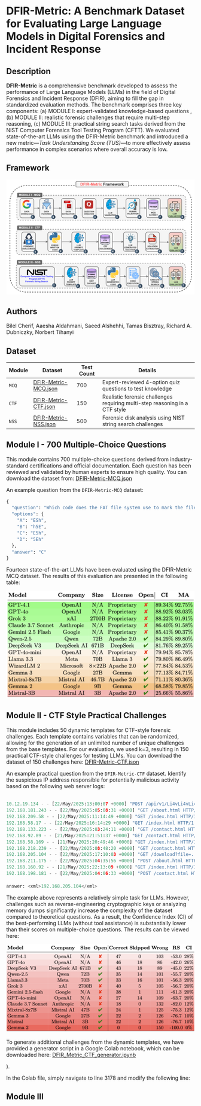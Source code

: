 # DFIR-Metric: A Benchmark Dataset for Evaluating Large Language Models in Digital Forensics and Incident Response


## Description

**DFIR-Metric** is a comprehensive benchmark developed to assess the performance of Large Language Models (LLMs) in the field of Digital Forensics and Incident Response (DFIR), aiming to fill the gap in standardized evaluation methods. The benchmark comprises three key components: (a) MODULE I: expert-validated knowledge-based questions , (b)  MODULE II: realistic forensic challenges that require multi-step reasoning, (c) MODULE III: practical string search tasks derived from the NIST Computer Forensics Tool Testing Program (CFTT). We evaluated state-of-the-art LLMs using the DFIR-Metric benchmark and introduced a new metric—*Task Understanding Score (TUS)*—to more effectively assess performance in complex scenarios where overall accuracy is low.

## Framework

![DFIR-Metric Framework Diagram](./assets/DFIR-Metric-Framework.png)

## Authors

Bilel Cherif, Aaesha Aldahmani, Saeed Alshehhi, Tamas Bisztray, Richard A. Dubniczky, Norbert Tihanyi

## Dataset

|Module|Dataset|Test Count|Details|
|--|--|--|--|
|`MCQ`|[DFIR-Metric-MCQ.json](/DFIR-Metric-MCQ.json)|700|Expert-reviewed 4-option quiz questions to test knowledge|
|`CTF`|[DFIR-Metric-CTF.json](/DFIR-Metric-CTF.json)|150|Realistic forensic challenges requiring multi-step reasoning in a CTF style|
|`NSS`|[DFIR-Metric-NSS.json](/DFIR-Metric-NSS.json)|500|Forensic disk analysis using NIST string search challenges|


## Module I - 700 Multiple-Choice Questions

This module contains 700 multiple-choice questions derived from industry-standard certifications and official documentation. Each question has been reviewed and validated by human experts to ensure high quality. You can download the dataset from: [DFIR-Metric-MCQ.json](/DFIR-Metric-MCQ.json)

An example question from the `DFIR-Metric-MCQ` dataset:
```python
{
  "question": "Which code does the FAT file system use to mark the file as deleted?",
  "options": {
    "A": "ESh",
    "B": "h5E",
    "C": "E5h",
    "D": "5Eh"
  },
  "answer": "C"
}
```
Fourteen state-of-the-art LLMs have been evaluated using the DFIR-Metric MCQ dataset. The results of this evaluation are presented in the following table:

![DFIR-Metric Framework Diagram](./assets/MCQ_result.png)


## Module II - CTF Style Practical Challenges

This module includes 50 dynamic templates for CTF-style forensic challenges. Each template contains variables that can be randomized, allowing for the generation of an unlimited number of unique challenges from the base templates. For our evaluation, we used k=3, resulting in 150 practical CTF-style challenges for testing LLMs. You can download the dataset of 150 challenges here: [DFIR-Metric-CTF.json](/DFIR-Metric-CTF.json)

An example practical question from the `DFIR-Metric-CTF` dataset. Identify the suspicious IP address responsible for potentially malicious activity based on the following web server logs:

```python

10.12.19.134 - - [22/May/2025:13:00:07 +0000] "POST /api/v1/Li4vLi4vLi4vLi4vYmluL2Jhc2g= HTTP/1.1" 403 1434  
192.168.181.243 - - [22/May/2025:05:08:31 +0000] "GET /about.html HTTP/1.1" 200 1434  
192.168.209.58 - - [22/May/2025:11:14:49 +0000] "GET /index.html HTTP/1.1" 200 1434  
192.168.58.17 - - [22/May/2025:16:14:29 +0000] "GET /index.html HTTP/1.1" 200 1434  
192.168.133.223 - - [22/May/2025:03:24:11 +0000] "GET /contact.html HTTP/1.1" 200 1434  
192.168.92.89 - - [21/May/2025:21:51:37 +0000] "GET /contact.html HTTP/1.1" 200 1434  
192.168.58.169 - - [21/May/2025:20:49:46 +0000] "GET /index.html HTTP/1.1" 200 1434  
192.168.218.239 - - [22/May/2025:08:48:20 +0000] "GET /contact.html HTTP/1.1" 200 1434
192.168.205.104 - - [22/May/2025:17:10:03 +0000] "GET /download?file=....//....//etc/passwd HTTP/1.1" 403 1434  
192.168.211.175 - - [22/May/2025:04:35:56 +0000] "POST /about.html HTTP/1.1" 200 1434  
192.168.160.92 - - [21/May/2025:22:13:09 +0000] "GET /index.html HTTP/1.1" 200 1434  
192.168.198.181 - - [22/May/2025:04:06:33 +0000] "POST /contact.html HTTP/1.1" 200 1434  

answer: <xml>192.168.205.104</xml>
```

The example above represents a relatively simple task for LLMs. However, challenges such as reverse-engineering cryptographic keys or analyzing memory dumps significantly increase the complexity of the dataset compared to theoretical questions. As a result, the Confidence Index (CI) of the best-performing LLMs (without tool assistance) is substantially lower than their scores on multiple-choice questions. The results can be viewed here:

![DFIR-Metric Framework Diagram](./assets/CTF_result.png)

To generate additional challenges from the dynamic templates, we have provided a generator script in a Google Colab notebook, which can be downloaded here: [DFIR_Metric_CTF_generator.ipynb](./assets/DFIR_Metric_CTF_generator.ipynb)

).

In the Colab file, simply navigate to line 3178 and modify the following line:

## Module III 


